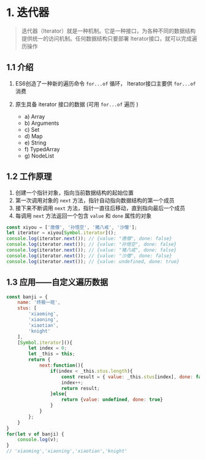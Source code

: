 
# 1. 迭代器

> 迭代器（Iterator）就是一种机制。它是一种接口，为各种不同的数据结构提供统一的访问机制。任何数据结构只要部署 Iterator接口，就可以完成遍历操作

## 1.1 介绍

1) ES6创造了一种新的遍历命令 `for...of` 循环， Iterator接口主要供 `for...of`消费

2) 原生具备 iterator 接口的数据 (可用 `for...of` 遍历 )
   - a) Array
   - b) Arguments
   - c) Set
   - d) Map
   - e) String
   - f) TypedArray
   - g) NodeList

## 1.2 工作原理

1. 创建一个指针对象，指向当前数据结构的起始位置
2. 第一次调用对象的 `next` 方法，指针自动指向数据结构的第一个成员
3. 接下来不断调用 `next` 方法，指针一直往后移动，直到指向最后一个成员
4.  每调用 `next` 方法返回一个包含 `value` 和 `done` 属性的对象

```javascript
const xiyou = ['唐僧', '孙悟空', '猪八戒', '沙僧'];
let iterator = xiyou[Symbol.iterator]();
console.log(iterator.next()); // {value: "唐僧", done: false}
console.log(iterator.next()); // {value: "孙悟空", done: false}
console.log(iterator.next()); // {value: "猪八戒", done: false}
console.log(iterator.next()); // {value: "沙僧", done: false}
console.log(iterator.next()); // {value: undefined, done: true}
```

## 1.3 应用——自定义遍历数据

```javascript
const banji = {
	name: '终极一班',
	stus: [
		'xiaoming',
		'xiaoning',
		'xiaotian',
		'knight'
	],
	[Symbol.iterator](){
		let index = 0;
		let _this = this;
		return {
			next:function(){
				if(index < _this.stus.length){
					const result = { value: _this.stus[index], done: false }
					index++;
					return result;
				}else{
					return {value: undefined, done: true}
				}
			}	
		};
	}
}
for(let v of banji) {
	console.log(v);  
}
// 'xiaoming','xiaoning','xiaotian','knight'
```
